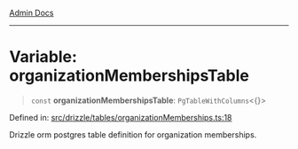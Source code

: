 [Admin Docs](/)

***

# Variable: organizationMembershipsTable

> `const` **organizationMembershipsTable**: `PgTableWithColumns`\<\{\}\>

Defined in: [src/drizzle/tables/organizationMemberships.ts:18](https://github.com/syedali237/talawa-api/blob/691786dc98e76819737c41ef0af34983792105fd/src/drizzle/tables/organizationMemberships.ts#L18)

Drizzle orm postgres table definition for organization memberships.
